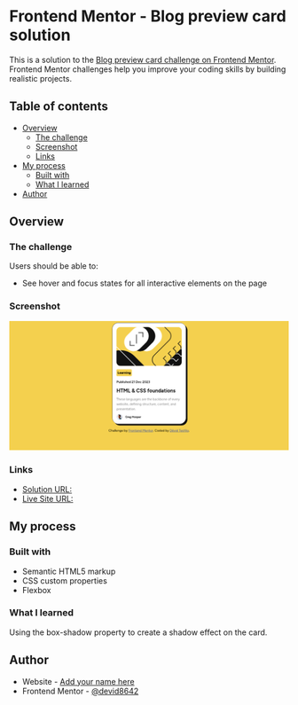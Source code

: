 # Frontend Mentor - Blog preview card solution

This is a solution to the [Blog preview card challenge on Frontend Mentor](https://www.frontendmentor.io/challenges/blog-preview-card-ckPaj01IcS). Frontend Mentor challenges help you improve your coding skills by building realistic projects. 

## Table of contents

- [Overview](#overview)
  - [The challenge](#the-challenge)
  - [Screenshot](#screenshot)
  - [Links](#links)
- [My process](#my-process)
  - [Built with](#built-with)
  - [What I learned](#what-i-learned)
- [Author](#author)

## Overview

### The challenge

Users should be able to:

- See hover and focus states for all interactive elements on the page

### Screenshot

![](./screenshot.png)

### Links

- [Solution URL:](https://www.frontendmentor.io/solutions/blog-preview-card-solution-8Xopu7mEpe)
- [Live Site URL:](https://devid8642.github.io/projetos_frontend/blog-preview-card/index.html)

## My process

### Built with

- Semantic HTML5 markup
- CSS custom properties
- Flexbox

### What I learned

Using the box-shadow property to create a shadow effect on the card.

## Author

- Website - [Add your name here](https://devid8642.github.io)
- Frontend Mentor - [@devid8642](https://www.frontendmentor.io/profile/devid8642)